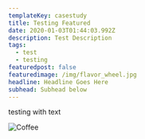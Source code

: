 ```yaml
---
templateKey: casestudy
title: Testing Featured
date: 2020-01-03T01:44:03.992Z
description: Test Description
tags:
  - test
  - testing
featuredpost: false
featuredimage: /img/flavor_wheel.jpg
headline: Headline Goes Here
subhead: Subhead below
---
```

testing with text

![Coffee](/img/blog-index.jpg)
